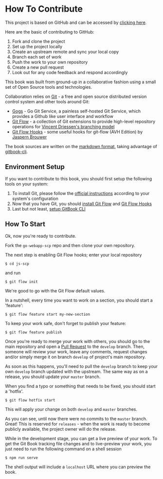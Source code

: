 How To Contribute
=================

This project is based on GitHub and can be accessed by [clicking here][15].

Here are the basic of contributing to GitHub:

1. Fork and clone the project
2. Set up the project locally
3. Create an upstream remote and sync your local copy
4. Branch each set of work
5. Push the work to your own repository
6. Create a new pull request
7. Look out for any code feedback and respond accordingly

This book was built from ground-up in a collaborative fashion using a small
set of Open Source tools and technologies.

Collaboration relies on [Git][1] - a free and open source distributed version
control system and other tools around Git:
* [Gogs][2] - Go Git Service, a painless self-hosted Git Service, which
  provides a Github like user interface and workflow
* [Git Flow][3] - a collection of Git extensions to provide high-level
  repository operations for [Vincent Driessen's branching model][4]
* [Git Flow Hooks][5] - some useful hooks for git-flow (AVH Edition) by
  [Jaspern Brouwer][6]

The book sources are written on the [markdown format][7], taking advantage of
[gitbook-cli][8].

## Environment Setup

If you want to contribute to this book, you should first setup the following
tools on your system:

1. To install Git, please follow the [official instructions][9]
   according to your system's configuration
2. Now that you have Git, you should [install Git Flow][10] and
   [Git Flow Hooks][11]
3. Last but not least, [setup GitBook CLI][12]

## How To Start

Ok, now you're ready to contribute.

Fork the `go-webapp-scp` repo and then clone your own repository.

The next step is enabling Git Flow hooks; enter your local repository

```shell
$ cd js-scp
```

and run

```shell
$ git flow init
```

We're good to go with the Git Flow default values.

In a nutshell, every time you want to work on a section, you should start a
'feature':

```shell
$ git flow feature start my-new-section
```

To keep your work safe, don't forget to publish your feature:

```shell
$ git flow feature publish
```

Once you're ready to merge your work with others, you should go to the main
repository and open a [Pull Request][14] to the `develop` branch. Then, someone
will review your work, leave any comments, request changes and/or simply merge
it on branch `develop` of project's main repository.

As soon as this happens, you'll need to pull the `develop` branch to keep your
own `develop` branch updated with the upstream. The same way as on a release,
you should update your `master` branch.

When you find a typo or something that needs to be fixed, you should start a
'hotfix'.

```shell
$ git flow hotfix start
```

This will apply your change on both `develop` and `master` branches.

As you can see, until now there were no commits to the `master` branch. Great!
This is reserved for `releases` - when the work is ready to become publicly
available, the project owner will do the release.

While in the development stage, you can get a live preview of your work.
To get the Git Book tracking file changes and to live-preview your work, you
just need to run the following command on a shell session

```shell
$ npm run serve
```

The shell output will include a `localhost` URL where you can preview the book.

[1]: https://git-scm.com
[2]: https://gogs.io
[3]: https://github.com/petervanderdoes/gitflow-avh
[4]: http://nvie.com/posts/a-successful-git-branching-model
[5]: https://github.com/jaspernbrouwer/git-flow-hooks
[6]: https://github.com/jaspernbrouwer
[7]: http://daringfireball.net/projects/markdown
[8]: https://github.com/GitbookIO/gitbook-cli
[9]: https://git-scm.com/downloads
[10]: https://github.com/petervanderdoes/gitflow-avh/wiki/Installation
[11]: https://github.com/jaspernbrouwer/git-flow-hooks#install
[12]: https://github.com/GitbookIO/gitbook-cli#how-to-install-it
[14]: http://help.github.com/articles/about-pull-requests
[15]: https://github.com/Checkmarx/js-scp
